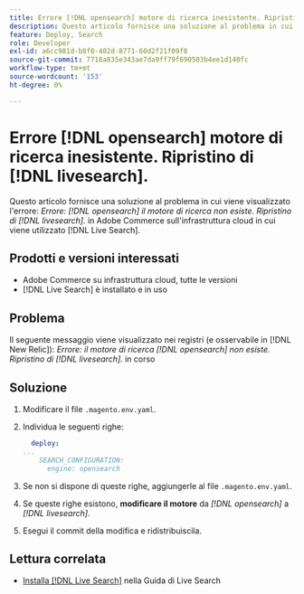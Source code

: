 ```yaml
---
title: Errore [!DNL opensearch] motore di ricerca inesistente. Ripristino di  [!DNL livesearch].
description: Questo articolo fornisce una soluzione al problema in cui viene visualizzato l'errore, "Error- [!DNL opensearch] search engine does not exist. Ripristino di  [!DNL livesearch].&grave; in Adobe Commerce su infrastruttura cloud.
feature: Deploy, Search
role: Developer
exl-id: a6cc981d-b8f0-402d-8771-60d2f21f09f8
source-git-commit: 7718a835e343ae7da9ff79f690503b4ee1d140fc
workflow-type: tm+mt
source-wordcount: '153'
ht-degree: 0%

---
```


# Errore [!DNL opensearch] motore di ricerca inesistente. Ripristino di [!DNL livesearch].

Questo articolo fornisce una soluzione al problema in cui viene visualizzato l&#39;errore: *Errore: [!DNL opensearch] il motore di ricerca non esiste. Ripristino di [!DNL livesearch].* in Adobe Commerce sull&#39;infrastruttura cloud in cui viene utilizzato [!DNL Live Search].

## Prodotti e versioni interessati

* Adobe Commerce su infrastruttura cloud, tutte le versioni
* [!DNL Live Search] è installato e in uso

## Problema

Il seguente messaggio viene visualizzato nei registri (e osservabile in [!DNL New Relic]):
*Errore: il motore di ricerca [!DNL opensearch] non esiste. Ripristino di [!DNL livesearch].* in corso

## Soluzione

1. Modificare il file `.magento.env.yaml`.
1. Individua le seguenti righe:

   ```yaml
     deploy:
   ...
       SEARCH_CONFIGURATION:
         engine: opensearch
   ```

1. Se non si dispone di queste righe, aggiungerle al file `.magento.env.yaml`.
1. Se queste righe esistono, **modificare il motore** da *[!DNL opensearch]* a *[!DNL livesearch]*.
1. Esegui il commit della modifica e ridistribuiscila.

## Lettura correlata

* [Installa [!DNL Live Search]](https://experienceleague.adobe.com/docs/commerce-merchant-services/live-search/onboard/install.html) nella Guida di Live Search
